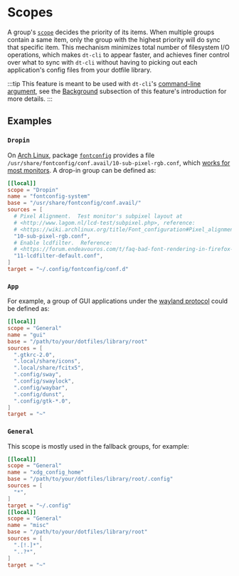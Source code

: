 # Scopes

A group's [`scope`](/config/key-references#scope) decides the priority of its
items.  When multiple groups contain a same item, only the group with the
highest priority will do sync that specific item.  This mechanism minimizes
total number of filesystem I/O operations, which makes `dt-cli` to appear
faster, and achieves finer control over what to sync with `dt-cli` without
having to picking out each application's config files from your dotfile
library.

:::tip
This feature is meant to be used with `dt-cli`'s [command-line
argument](/#usage), see the [Background](/features/02-scope) subsection of
this feature's introduction for more details.
:::

## Examples

### `Dropin`

On [Arch Linux](https://archlinux.org), package
[`fontconfig`](https://archlinux.org/packages/extra/x86_64/fontconfig/)
provides a file `/usr/share/fontconfig/conf.avail/10-sub-pixel-rgb.conf`,
which [works for most monitors](http://www.lagom.nl/lcd-test/subpixel.php).  A
drop-in group can be defined as:

```toml
[[local]]
scope = "Dropin"
name = "fontconfig-system"
base = "/usr/share/fontconfig/conf.avail/"
sources = [
  # Pixel Alignment.  Test monitor's subpixel layout at
  # <http://www.lagom.nl/lcd-test/subpixel.php>, reference:
  # <https://wiki.archlinux.org/title/Font_configuration#Pixel_alignment>
  "10-sub-pixel-rgb.conf",
  # Enable lcdfilter.  Reference:
  # <https://forum.endeavouros.com/t/faq-bad-font-rendering-in-firefox-and-other-programs/13430/3>
  "11-lcdfilter-default.conf",
]
target = "~/.config/fontconfig/conf.d"
```

### `App`

For example, a group of GUI applications under the [wayland
protocol](https://wayland.freedesktop.org) could be defined as:

```toml
[[local]]
scope = "General"
name = "gui"
base = "/path/to/your/dotfiles/library/root"
sources = [
  ".gtkrc-2.0",
  ".local/share/icons",
  ".local/share/fcitx5",
  ".config/sway",
  ".config/swaylock",
  ".config/waybar",
  ".config/dunst",
  ".config/gtk-*.0",
]
target = "~"
```

### `General`

This scope is mostly used in the fallback groups, for example:

```toml
[[local]]
scope = "General"
name = "xdg_config_home"
base = "/path/to/your/dotfiles/library/root/.config"
sources = [
  "*",
]
target = "~/.config"
[[local]]
scope = "General"
name = "misc"
base = "/path/to/your/dotfiles/library/root"
sources = [
  ".[!.]*",
  "..?*",
]
target = "~"
```
